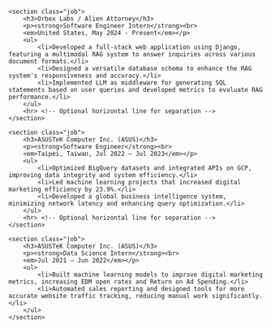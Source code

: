 <div class="work-experience">

    <section class="job">
        <h3>Orbex Labs / Alien Attorney</h3>
        <p><strong>Software Engineer Intern</strong><br>
        <em>United States, May 2024 - Present</em></p>
        <ul>
            <li>Developed a full-stack web application using Django, featuring a multimodal RAG system to answer inquiries across various document formats.</li>
            <li>Designed a versatile database schema to enhance the RAG system's responsiveness and accuracy.</li>
            <li>Implemented LLM as middleware for generating SQL statements based on user queries and developed metrics to evaluate RAG performance.</li>
        </ul>
        <hr> <!-- Optional horizontal line for separation -->
    </section>

    <section class="job">
        <h3>ASUSTeK Computer Inc. (ASUS)</h3>
        <p><strong>Software Engineer</strong><br>
        <em>Taipei, Taiwan, Jul 2022 – Jul 2023</em></p>
        <ul>
            <li>Optimized BigQuery datasets and integrated APIs on GCP, improving data integrity and system efficiency.</li>
            <li>Led machine learning projects that increased digital marketing efficiency by 23.9%.</li>
            <li>Developed a global business intelligence system, minimizing network latency and enhancing query optimization.</li>
        </ul>
        <hr> <!-- Optional horizontal line for separation -->
    </section>

    <section class="job">
        <h3>ASUSTeK Computer Inc. (ASUS)</h3>
        <p><strong>Data Science Intern</strong><br>
        <em>Jul 2021 – Jun 2022</em></p>
        <ul>
            <li>Built machine learning models to improve digital marketing metrics, increasing EDM open rates and Return on Ad Spending.</li>
            <li>Automated sales reporting and designed tools for more accurate website traffic tracking, reducing manual work significantly.</li>
        </ul>
    </section>
</div>
